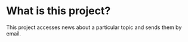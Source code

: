 # What is this project?
This project accesses news about a particular topic and sends them by email.
